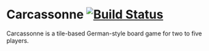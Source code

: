 # Carcassonne [![Build Status](https://travis-ci.org/GustavAT/Carcassonne.svg?branch=master)](https://travis-ci.org/GustavAT/Carcassonne)
Carcassonne is a tile-based German-style board game for two to five players.
